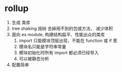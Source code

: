 # rollup

1. 生成 类库
2. tree shaking 摇树 去掉用不到的包或方法， 减少体积
3. 面向 es module, 构建结构扁平、性能出众的类库
   1. import 只能模块顶层出现，不能在 function 或 if 里
   2. 模块名只能是字符串常量
   3. 模块初始化时所有 import 都必须已经导入
   4. 可以被静态分析
4. 配置简单
